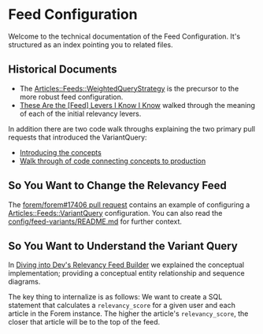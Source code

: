 # Feed Configuration

Welcome to the technical documentation of the Feed Configuration. It's
structured as an index pointing you to related files.

## Historical Documents

- The
  [Articles::Feeds::WeightedQueryStrategy](https://github.com/forem/forem/blob/de2edee07d824a34e5c5445d455b1f8086bd127d/app/services/articles/feeds/weighted_query_variant.rb)
  is the precursor to the more robust feed configuration.
- [These Are the [Feed] Levers I Know I Know](https://dev.to/devteam/these-are-the-feed-levers-i-know-i-know-3jj7)
  walked through the meaning of each of the initial relevancy levers.

In addition there are two code walk throughs explaining the two primary pull
requests that introduced the VariantQuery:

- [Introducing the concepts](https://www.loom.com/share/857cea3698f44a4f876a01fb4e72552c)
- [Walk through of code connecting concepts to production](https://www.loom.com/share/31f06224b61c4f7ca01c85e1fe0c239a)

## So You Want to Change the Relevancy Feed

The [forem/forem#17406 pull request](https://github.com/forem/forem/pull/17406)
contains an example of configuring a
[Articles::Feeds::VariantQuery](https://github.com/forem/forem/blob/main/app/services/articles/feeds/variant_query.rb)
configuration. You can also read the
[config/feed-variants/README.md](https://github.com/forem/forem/blob/main/config/feed-variants/README.md)
for further context.

## So You Want to Understand the Variant Query

In
[Diving into Dev's Relevancy Feed Builder](https://dev.to/devteam/diving-into-devs-relevancy-feed-builder-30m6)
we explained the conceptual implementation; providing a conceptual entity
relationship and sequence diagrams.

The key thing to internalize is as follows: We want to create a SQL statement
that calculates a `relevancy_score` for a given user and each article in the
Forem instance. The higher the article's `relevancy_score`, the closer that article will be to
the top of the feed.

